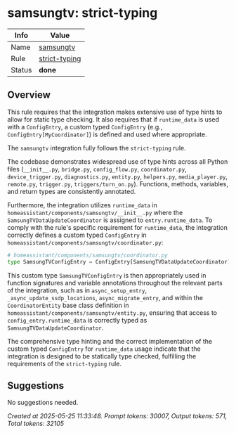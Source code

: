 # samsungtv: strict-typing

| Info   | Value                                                                    |
|--------|--------------------------------------------------------------------------|
| Name   | [samsungtv](https://www.home-assistant.io/integrations/samsungtv/) |
| Rule   | [strict-typing](https://developers.home-assistant.io/docs/core/integration-quality-scale/rules/strict-typing)                                                     |
| Status | **done**                                                                 |

## Overview

This rule requires that the integration makes extensive use of type hints to allow for static type checking. It also requires that if `runtime_data` is used with a `ConfigEntry`, a custom typed `ConfigEntry` (e.g., `ConfigEntry[MyCoordinator]`) is defined and used where appropriate.

The `samsungtv` integration fully follows the `strict-typing` rule.

The codebase demonstrates widespread use of type hints across all Python files (`__init__.py`, `bridge.py`, `config_flow.py`, `coordinator.py`, `device_trigger.py`, `diagnostics.py`, `entity.py`, `helpers.py`, `media_player.py`, `remote.py`, `trigger.py`, `triggers/turn_on.py`). Functions, methods, variables, and return types are consistently annotated.

Furthermore, the integration utilizes `runtime_data` in `homeassistant/components/samsungtv/__init__.py` where the `SamsungTVDataUpdateCoordinator` is assigned to `entry.runtime_data`. To comply with the rule's specific requirement for `runtime_data`, the integration correctly defines a custom typed `ConfigEntry` in `homeassistant/components/samsungtv/coordinator.py`:

```python
# homeassistant/components/samsungtv/coordinator.py
type SamsungTVConfigEntry = ConfigEntry[SamsungTVDataUpdateCoordinator]
```

This custom type `SamsungTVConfigEntry` is then appropriately used in function signatures and variable annotations throughout the relevant parts of the integration, such as in `async_setup_entry`, `_async_update_ssdp_locations`, `async_migrate_entry`, and within the `CoordinatorEntity` base class definition in `homeassistant/components/samsungtv/entity.py`, ensuring that access to `config_entry.runtime_data` is correctly typed as `SamsungTVDataUpdateCoordinator`.

The comprehensive type hinting and the correct implementation of the custom typed `ConfigEntry` for `runtime_data` usage indicate that the integration is designed to be statically type checked, fulfilling the requirements of the `strict-typing` rule.

## Suggestions

No suggestions needed.

_Created at 2025-05-25 11:33:48. Prompt tokens: 30007, Output tokens: 571, Total tokens: 32105_

